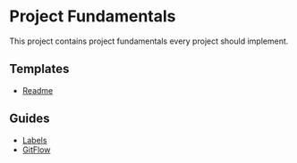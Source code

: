 # Project Fundamentals

This project contains project fundamentals every project should implement.

## Templates

- [Readme](https://github.com/Hebrasco/project-fundamentals/tree/master/template/readme)

## Guides

- [Labels](https://github.com/Hebrasco/project-fundamentals/tree/master/guides/labels)
- [GitFlow](https://github.com/Hebrasco/project-fundamentals/tree/master/guides/gitflow)
